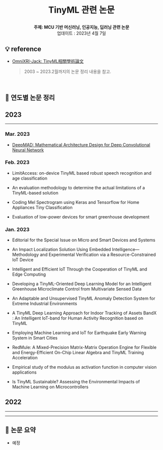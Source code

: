 <div width="100%" height="100%" align="center">
  
<h1 align="center">
  <p align="center">TinyML 관련 논문</p>
  <a href="https://github.com/erectbranch/TinyML_Papers">
  </a>
</h1>

  
<b>주제: MCU 기반 머신러닝, 인공지능, 딥러닝 관련 논문 </b></br>
업데이트 : 2023년 4월 7일</b> 

</div>

## :bulb: reference

- [OmniXRI-Jack: TinyML相關學術論文](https://hackmd.io/@OmniXRI-Jack/tinyML_papers)

  > 2003 ~ 2023.2월까지의 논문 정리 내용을 참고.

</br>

## 🚩 연도별 논문 정리

## 2023

---

### Mar. 2023

- [DeepMAD: Mathematical Architecture Design for Deep Convolutional Neural Network](https://arxiv.org/abs/2303.02165)

### Feb. 2023

- LimitAccess: on-device TinyML based robust speech recognition and age classification

- An evaluation methodology to determine the actual limitations of a TinyML-based solution

- Coding Mel Spectrogram using Keras and Tensorflow for Home Appliances Tiny Classification

- Evaluation of low-power devices for smart greenhouse development

### Jan. 2023

- Editorial for the Special Issue on Micro and Smart Devices and Systems

- An Impact Localization Solution Using Embedded Intelligence—Methodology and Experimental Verification via a Resource-Constrained IoT Device

- Intelligent and Efficient IoT Through the Cooperation of TinyML and Edge Computing

- Developing a TinyML-Oriented Deep Learning Model for an Intelligent Greenhouse Microclimate Control from Multivariate Sensed Data

- An Adaptable and Unsupervised TinyML Anomaly Detection System for Extreme Industrial Environments

- A TinyML Deep Learning Approach for Indoor Tracking of Assets
BandX : An Intelligent IoT-band for Human Activity Recognition based on TinyML

- Employing Machine Learning and IoT for Earthquake Early Warning System in Smart Cities

- RedMule: A Mixed-Precision Matrix-Matrix Operation Engine for Flexible and Energy-Efficient On-Chip Linear Algebra and TinyML Training Acceleration

- Empirical study of the modulus as activation function in computer vision applications

- Is TinyML Sustainable? Assessing the Environmental Impacts of Machine Learning on Microcontrollers

## 2022

---

---

## 📄 논문 요약

- 예정
